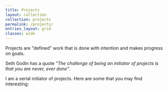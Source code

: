 ```yaml
---
title: Projects
layout: collection
collection: projects
permalink: /projects/
entries_layout: grid
classes: wide
---
```


Projects are "defined" work that is done with intention and makes progress on goals.

Seth Godin has a quote _"The challenge of being an initiator of projects is that you are never, ever done"_.

I am a serial initiator of projects. Here are some that you may find interesting:

